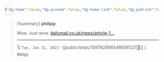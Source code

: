 ```yaml
---
{"dg-home":false,"dg-pinned":false,"dg-home-link":false,"dg-publish":true,"type":"blip","disabled rules":["yaml-title","yaml-title-alias","file-name-heading"],"title":"philipp on mastodon @ 2023-01-31","created-date":"2023-01-31T08:26:43","id":109782866548656530,"updated-date":"2025-05-02T08:50:43","dg-path":"blips/109782866548656521.md","permalink":"/blips/109782866548656521/","dgPassFrontmatter":true}
---
```


> [!summary] **philipp**:
>
> Wow. Just wow. [dailymail.co.uk/news/article-1…](https://www.dailymail.co.uk/news/article-11691399/Engineers-using-dowsing-rods-hunt-leaks-despite-discredited-scientific-studies.html)
> - - -
>
> 🗓️ `Tue, Jan 31, 2023` · [[public/blips/109782866548656521\|🔗]]
{ #blip}

